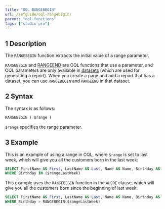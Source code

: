 ```yaml
---
title: "OQL RANGEBEGIN"
url: /refguide/oql-rangebegin/
parent: "oql-functions"
tags: ["studio pro"]
---
```


## 1 Description

The `RANGEBEGIN` function extracts the initial value of a range parameter.

`RANGEBEGIN` and [RANGEEND](/refguide/oql-rangeend/) are OQL functions that use a parameter, and OQL parameters are only available in [datasets](/refguide/data-sets/) (which are used for generating a report). When you create a page and add a report that has a dataset, you can use `RANGEBEGIN` and `RANGEEND` in that dataset.

## 2 Syntax

The syntax is as follows:

```sql
RANGEBEGIN ( $range )
```

`$range` specifies the range parameter.

## 3 Example

This is an example of using a range in OQL, where `$range` is set to last week, which will give you all the customers born in the last week:

```sql
SELECT FirstName AS First, LastName AS Last, Name AS Name, Birthday AS BDay, CustomerType AS Type FROM Sales.Customer
WHERE Birthday IN ($rangeLastWeek)
```

This example uses the `RANGEBEGIN` function in the `WHERE` clause, which will give you all the customers born since the beginning of last week:

```sql
SELECT FirstName AS First, LastName AS Last, Name AS Name, Birthday AS BDay, CustomerType AS Type FROM Sales.Customer
WHERE Birthday > RANGEBEGIN($rangeLastWeek)
```
